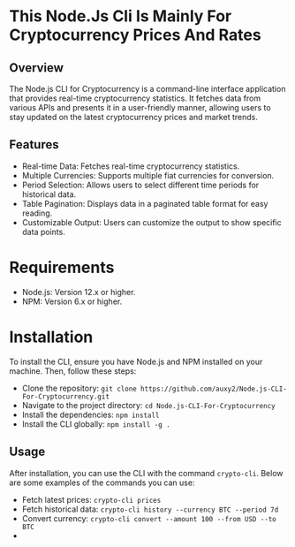 # This Node.Js Cli Is Mainly For Cryptocurrency Prices And Rates

## Overview


The Node.js CLI for Cryptocurrency is a command-line interface application that provides real-time cryptocurrency statistics. 
It fetches data from various APIs and presents it in a user-friendly manner, allowing users to stay updated on the latest cryptocurrency prices and market trends.

## Features


- Real-time Data: Fetches real-time cryptocurrency statistics.
- Multiple Currencies: Supports multiple fiat currencies for conversion.
- Period Selection: Allows users to select different time periods for historical data.
- Table Pagination: Displays data in a paginated table format for easy reading.
- Customizable Output: Users can customize the output to show specific data points.


# Requirements

- Node.js: Version 12.x or higher.
- NPM: Version 6.x or higher.


# Installation


To install the CLI, ensure you have Node.js and NPM installed on your machine. Then, follow these steps:

- Clone the repository: `git clone https://github.com/auxy2/Node.js-CLI-For-Cryptocurrency.git
`
- Navigate to the project directory: `cd Node.js-CLI-For-Cryptocurrency`
- Install the dependencies: `npm install`
- Install the CLI globally: `npm install -g .`

## Usage
After installation, you can use the CLI with the command `crypto-cli`. Below are some examples of the commands you can use:

- Fetch latest prices: `crypto-cli prices`
- Fetch historical data: `crypto-cli history --currency BTC --period 7d`
- Convert currency: `crypto-cli convert --amount 100 --from USD --to BTC`
- 













